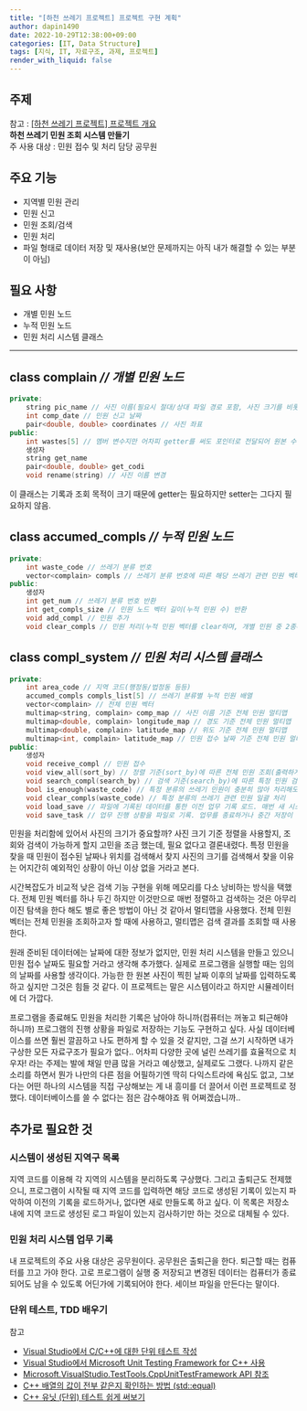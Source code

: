 ```yaml
---
title: "[하천 쓰레기 프로젝트] 프로젝트 구현 계획"
author: dapin1490
date: 2022-10-29T12:38:00+09:00
categories: [IT, Data Structure]
tags: [지식, IT, 자료구조, 과제, 프로젝트]
render_with_liquid: false
---
```


<style>
	.x-understand { color: #ccb833; }
	.understand { color: #1380da; }
	.tab { white-space: pre; }
    .underline { text-decoration: underline; }
    figure { text-align: center; }
</style>

## 주제
참고 : [[하천 쓰레기 프로젝트] 프로젝트 개요](https://dapin1490.github.io/satinbower/posts/it-data-structure-training-project/)  
**하천 쓰레기 민원 조회 시스템 만들기**  
주 사용 대상 : 민원 접수 및 처리 담당 공무원  
  
## 주요 기능
- 지역별 민원 관리
- 민원 신고
- 민원 조회/검색
- 민원 처리
- 파일 형태로 데이터 저장 밎 재사용(보안 문제까지는 아직 내가 해결할 수 있는 부분이 아님)
  
## 필요 사항
- 개별 민원 노드
- 누적 민원 노드
- 민원 처리 시스템 클래스
  
---
  
## class complain *// 개별 민원 노드*

```cpp
private:
    string pic_name // 사진 이름(필요시 절대/상대 파일 경로 포함, 사진 크기를 비롯해 사진 파일 자체에 대한 각종 정보는 원본 파일의 정보에 포함된다고 본다)
    int comp_date // 민원 신고 날짜
    pair<double, double> coordinates // 사진 좌표
public:
    int wastes[5] // 멤버 변수지만 어차피 getter를 써도 포인터로 전달되어 원본 수정이 가능하니 public 변수로 사용
    생성자
    string get_name
    pair<double, double> get_codi
    void rename(string) // 사진 이름 변경
```

이 클래스는 기록과 조회 목적이 크기 때문에 getter는 필요하지만 setter는 그다지 필요하지 않음.  
  
## class accumed_compls *// 누적 민원 노드*

```cpp
private:
    int waste_code // 쓰레기 분류 번호
    vector<complain> compls // 쓰레기 분류 번호에 따른 해당 쓰레기 관련 민원 벡터
public:
    생성자
    int get_num // 쓰레기 분류 번호 반환
    int get_compls_size // 민원 노드 벡터 길이(누적 민원 수) 반환
    void add_compl // 민원 추가
    void clear_compls // 민원 처리(누적 민원 벡터를 clear하며, 개별 민원 중 2종류 이상의 쓰레기가 포함된 민원의 경우 쓰레기 포함 표기를 수정한 후 clear해야 한다.)
```

## class compl_system *// 민원 처리 시스템 클래스*
```cpp
private:
    int area_code // 지역 코드(행정동/법정동 등등)
    accumed_compls compls_list[5] // 쓰레기 분류별 누적 민원 배열
    vector<complain> // 전체 민원 벡터
    multimap<string, complain> comp_map // 사진 이름 기준 전체 민원 멀티맵
    multimap<double, complain> longitude_map // 경도 기준 전체 민원 멀티맵
    multimap<double, complain> latitude_map // 위도 기준 전체 민원 멀티맵
    multimap<int, complain> latitude_map // 민원 접수 날짜 기준 전체 민원 멀티맵
public:
    생성자
    void receive_compl // 민원 접수
    void view_all(sort_by) // 정렬 기준(sort_by)에 따른 전체 민원 조회(출력하게 할 것이므로 반환값 없음)
    void search_compl(search_by) // 검색 기준(search_by)에 따른 특정 민원 검색
    bool is_enough(waste_code) // 특정 분류의 쓰레기 민원이 충분히 많아 처리해도 될만한지 확인
    void clear_compls(waste_code) // 특정 분류의 쓰레기 관련 민원 일괄 처리
    void load_save // 파일에 기록된 데이터를 통한 이전 업무 기록 로드. 매번 새 시스템을 생성할 수는 없으니까.
    void save_task // 업무 진행 상황을 파일로 기록. 업무를 종료하거나 중간 저장이 필요할 때 실행.
```
  
민원을 처리함에 있어서 사진의 크기가 중요할까? 사진 크기 기준 정렬을 사용할지, 조회와 검색이 가능하게 할지 고민을 조금 했는데, 필요 없다고 결론내렸다. 특정 민원을 찾을 때 민원이 접수된 날짜나 위치를 검색해서 찾지 사진의 크기를 검색해서 찾을 이유는 어지간히 예외적인 상황이 아닌 이상 없을 거라고 본다.  
  
시간복잡도가 비교적 낮은 검색 기능 구현을 위해 메모리를 다소 낭비하는 방식을 택했다. 전체 민원 벡터를 하나 두긴 하지만 이것만으로 매번 정렬하고 검색하는 것은 아무리 이진 탐색을 한다 해도 별로 좋은 방법이 아닌 것 같아서 멀티맵을 사용했다. 전체 민원 벡터는 전체 민원을 조회하고자 할 때에 사용하고, 멀티맵은 검색 결과를 조회할 때 사용한다.  
  
원래 준비된 데이터에는 날짜에 대한 정보가 없지만, 민원 처리 시스템을 만들고 있으니 민원 접수 날짜도 필요할 거라고 생각해 추가했다. 실제로 프로그램을 실행할 때는 임의의 날짜를 사용할 생각이다. 가능한 한 원본 사진이 찍힌 날짜 이후의 날짜를 입력하도록 하고 싶지만 그것은 힘들 것 같다. 이 프로젝트는 말은 시스템이라고 하지만 시뮬레이터에 더 가깝다.  
  
프로그램을 종료해도 민원을 처리한 기록은 남아야 하니까(컴퓨터는 꺼놓고 퇴근해야 하니까) 프로그램의 진행 상황을 파일로 저장하는 기능도 구현하고 싶다. 사실 데이터베이스를 쓰면 훨씬 깔끔하고 나도 편하게 할 수 있을 것 같지만, 그걸 쓰기 시작하면 내가 구상한 모든 자료구조가 필요가 없다.. 어차피 다양한 곳에 널린 쓰레기를 효율적으로 치우자! 라는 주제는 발에 채일 만큼 많을 거라고 예상했고, 실제로도 그랬다. 나까지 같은 소리를 하면서 뭔가 나만의 다른 점을 어필하기엔 딱히 다익스트라에 욕심도 없고, 그보다는 어떤 하나의 시스템을 직접 구상해보는 게 내 흥미를 더 끌어서 이런 프로젝트로 정했다. 데이터베이스를 쓸 수 없다는 점은 감수해야죠 뭐 어쩌겠습니까..  
  
## 추가로 필요한 것
  
### 시스템이 생성된 지역구 목록
지역 코드를 이용해 각 지역의 시스템을 분리하도록 구상했다. 그리고 출퇴근도 전제했으니, 프로그램이 시작될 때 지역 코드를 입력하면 해당 코드로 생성된 기록이 있는지 파악하여 이전의 기록을 로드하거나, 없다면 새로 만들도록 하고 싶다. 이 목록은 저장소 내에 지역 코드로 생성된 로그 파일이 있는지 검사하기만 하는 것으로 대체될 수 있다.
  
### 민원 처리 시스템 업무 기록
내 프로젝트의 주요 사용 대상은 공무원이다. 공무원은 출퇴근을 한다. 퇴근할 때는 컴퓨터를 끄고 가야 한다. 고로 프로그램이 실행 중 저장되고 변경된 데이터는 컴퓨터가 종료되어도 남을 수 있도록 어딘가에 기록되어야 한다. 세이브 파일을 만든다는 말이다.  
  
### 단위 테스트, TDD 배우기
참고  
- [Visual Studio에서 C/C++에 대한 단위 테스트 작성](https://learn.microsoft.com/ko-kr/visualstudio/test/writing-unit-tests-for-c-cpp?view=vs-2022)
- [Visual Studio에서 Microsoft Unit Testing Framework for C++ 사용](https://learn.microsoft.com/ko-kr/visualstudio/test/how-to-use-microsoft-test-framework-for-cpp?source=recommendations&view=vs-2022)
- [Microsoft.VisualStudio.TestTools.CppUnitTestFramework API 참조](https://learn.microsoft.com/ko-kr/visualstudio/test/microsoft-visualstudio-testtools-cppunittestframework-api-reference?view=vs-2022)
- [C++ 배열의 값이 전부 같은지 확인하는 방법 (std::equal)](https://torbjorn.tistory.com/357)
- [C++ 유닛 (단위) 테스트 쉽게 써보기](https://m.post.naver.com/viewer/postView.naver?volumeNo=16995308&memberNo=559061)